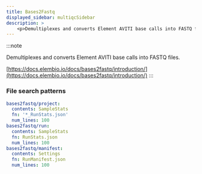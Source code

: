 ```yaml
---
title: Bases2Fastq
displayed_sidebar: multiqcSidebar
description: >
    <p>Demultiplexes and converts Element AVITI base calls into FASTQ files.</p>
---
```


<!--
~~~~~ DO NOT EDIT ~~~~~
This file is autogenerated from the MultiQC module python docstring.
Do not edit the markdown, it will be overwritten.

File path for the source of this content: multiqc/modules/bases2fastq/bases2fastq.py
~~~~~~~~~~~~~~~~~~~~~~~
-->

:::note
<p>Demultiplexes and converts Element AVITI base calls into FASTQ files.</p>

[https://docs.elembio.io/docs/bases2fastq/introduction/](https://docs.elembio.io/docs/bases2fastq/introduction/)
:::

### File search patterns

```yaml
bases2fastq/project:
  contents: SampleStats
  fn: '*_RunStats.json'
  num_lines: 100
bases2fastq/run:
  contents: SampleStats
  fn: RunStats.json
  num_lines: 100
bases2fastq/manifest:
  contents: Settings
  fn: RunManifest.json
  num_lines: 100
```
    
